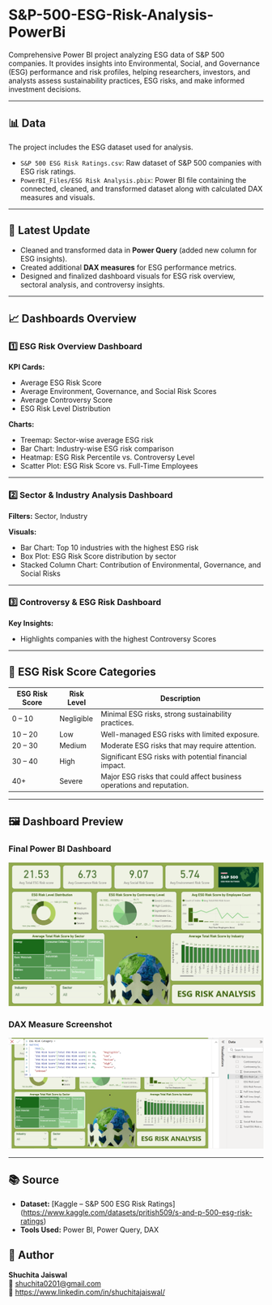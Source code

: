 # S&P-500-ESG-Risk-Analysis-PowerBi

Comprehensive Power BI project analyzing ESG data of S&P 500 companies. It provides insights into Environmental, Social, and Governance (ESG) performance and risk profiles, helping researchers, investors, and analysts assess sustainability practices, ESG risks, and make informed investment decisions.

---

## 📊 Data

The project includes the ESG dataset used for analysis.

- `S&P 500 ESG Risk Ratings.csv`: Raw dataset of S&P 500 companies with ESG risk ratings.  
- `PowerBI_Files/ESG Risk Analysis.pbix`: Power BI file containing the connected, cleaned, and transformed dataset along with calculated DAX measures and visuals.

---

## 🔄 Latest Update

- Cleaned and transformed data in **Power Query** (added new column for ESG insights).  
- Created additional **DAX measures** for ESG performance metrics.  
- Designed and finalized dashboard visuals for ESG risk overview, sectoral analysis, and controversy insights.

---

## 📈 Dashboards Overview

### 1️⃣ ESG Risk Overview Dashboard
**KPI Cards:**
- Average ESG Risk Score  
- Average Environment, Governance, and Social Risk Scores  
- Average Controversy Score  
- ESG Risk Level Distribution  

**Charts:**
- Treemap: Sector-wise average ESG risk  
- Bar Chart: Industry-wise ESG risk comparison  
- Heatmap: ESG Risk Percentile vs. Controversy Level  
- Scatter Plot: ESG Risk Score vs. Full-Time Employees  

---

### 2️⃣ Sector & Industry Analysis Dashboard
**Filters:** Sector, Industry  

**Visuals:**
- Bar Chart: Top 10 industries with the highest ESG risk  
- Box Plot: ESG Risk Score distribution by sector  
- Stacked Column Chart: Contribution of Environmental, Governance, and Social Risks  

---

### 3️⃣ Controversy & ESG Risk Dashboard
**Key Insights:**
- Highlights companies with the highest Controversy Scores  

---

## 🧮 ESG Risk Score Categories

| ESG Risk Score | Risk Level   | Description |
|-----------------|--------------|--------------|
| 0 – 10          | Negligible   | Minimal ESG risks, strong sustainability practices. |
| 10 – 20         | Low          | Well-managed ESG risks with limited exposure. |
| 20 – 30         | Medium       | Moderate ESG risks that may require attention. |
| 30 – 40         | High         | Significant ESG risks with potential financial impact. |
| 40+             | Severe       | Major ESG risks that could affect business operations and reputation. |

---

## 🖼 Dashboard Preview

### Final Power BI Dashboard
![Final Dashboard](images/final_dashboard.png)

### DAX Measure Screenshot
![DAX Screenshot](images/dax_measure_screenshot.png)

---

## 📚 Source

- **Dataset:** [Kaggle – S&P 500 ESG Risk Ratings] (https://www.kaggle.com/datasets/pritish509/s-and-p-500-esg-risk-ratings)
- **Tools Used:** Power BI, Power Query, DAX
  
## 📝 Author  
**Shuchita Jaiswal**  
📧 shuchita0201@gmail.com  
🔗 https://www.linkedin.com/in/shuchitajaiswal/ 
